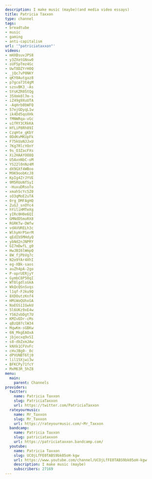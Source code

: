 ```yaml
---
description: I make music (maybe)(and media video essays)
title: Patricia Taxxon
type: channel
tags:
- breadtube
- music
- gaming
- anti-capitalism
url: '"patriciataxxon"'
videos:
- mHXBsuvJPS8
- y3ZXetGNsw0
- sUFSpTmz4Gc
- UwT8DZYrH0Q
- _jQc7vP0NKY
- qKY0Autgaz8
- p7gco73t4gM
- szsvBK3_-As
- SYsKZR05tQg
- 35Xmk0l7m-s
- iZ49g9XuUTA
- -AqHrb0bWFQ
- 57ejGDyqL1w
- ik4Dd5qoXHk
- fMNWRqa-vGc
- u1fRY3CRkKA
- HfLiP8Rh09I
- CzqHte_gKbY
- 0DdKvMKUpFk
- F75kUaNJJxU
- 7Kg7RlcYOnY
- 9s_O3ZacFXs
- Xi2HAAYOO8Q
- U5AxnNbC-oM
- YS22l0nNz4M
- dX9GXf4WBoo
- M9K9oobKcJ8
- KpIg4ZrJYVE
- 9M5RUoNfSyI
- -HuxuDRsoTo
- xmah5cYc5Z0
- sO3qMoE2uTA
- 0rg_DMFAgHQ
- ZuGJ_snOYc4
- hYiliHMTeXg
- yIRc0H0e6QI
- GMNdD5moRX8
- RGRKTw-DWfw
- vdAVURELh3c
- WlhyHrPSerM
- qEdIb5MHdyQ
- ybNd2nJNPRY
- GI7mDwfL_g0
- HwJBI6lWmpQ
- 8W_fjPbVg7c
- N2o9YAr4XhI
- eg-XBk-saos
- auZh4pA-2go
- P-oprUERjyY
- GymbC8P5OqI
- WT8lgdlsGkA
- WkQcQSnSvqs
- l1qf-FJku9Q
- 8XDOutzKnf4
- HMiWoQUhxGA
- NaEGS1IGwkU
- 5l6UKz9xE4w
- YS62vbDgt7U
- KMIvEDr-cMs
- qBzQ87clW34
- MqwKm-sGBKw
- 6N_MkgEAOxA
- jbjecxq9vSI
- s8-dbZxmJAw
- kNXk1CFVvFc
- cHvJBg0-_0c
- dPVUNBT6tj0
- lil15Xjwi3w
- BFKCPy71fcY
- MxM63R_5hZ8
menu:
  main:
    parent: Channels
providers:
  twitter:
    name: Patricia Taxxon
    slug: PatriciaTaxxon
    url: https://twitter.com/PatriciaTaxxon
  rateyourmusic:
    name: Mr_Taxxon
    slug: Mr_Taxxon
    url: https://rateyourmusic.com/~Mr_Taxxon
  bandcamp:
    name: Patricia Taxxon
    slug: patriciataxxon
    url: https://patriciataxxon.bandcamp.com/
  youtube:
    name: Patricia Taxxon
    slug: UCOjLfFE0TABS9bk05oH-kgw
    url: https://www.youtube.com/channel/UCOjLfFE0TABS9bk05oH-kgw
    description: I make music (maybe)
    subscribers: 27169
---
```

